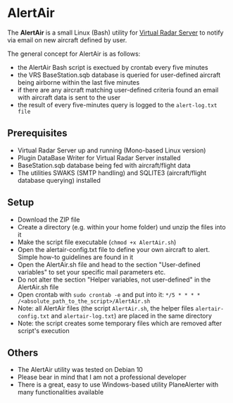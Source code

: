 # AlertAir
The **AlertAir** is a small Linux (Bash) utility for [Virtual Radar Server](http://www.virtualradarserver.co.uk/) to notify via email on new aircraft defined by user.

The general concept for AlertAir is as follows:
* the AlertAir Bash script is exectued by crontab every five minutes
* the VRS BaseStation.sqb database is queried for user-defined aircraft being airborne within the last five minutes
* if there are any aircraft matching user-defined criteria found an email with aircraft data is sent to the user
* the result of every five-minutes query is logged to the `alert-log.txt file`

## Prerequisites
* Virtual Radar Server up and running (Mono-based Linux version)
* Plugin DataBase Writer for Virtual Radar Server installed
* BaseStation.sqb database being fed with aircraft/flight data
* The utilities SWAKS (SMTP handling) and SQLITE3 (aircraft/flight database querying) installed

## Setup
* Download the ZIP file
* Create a directory (e.g. within your home folder) und unzip the files into it
* Make the script file executable (`chmod +x AlertAir.sh`)
* Open the alertair-config.txt file to define your own aircraft to alert. Simple how-to guidelines are found in it
* Open the AlertAir.sh file and head to the section "User-defined variables" to set your specific mail parameters etc.
* Do not alter the section "Helper variables, not user-defined" in the AlertAir.sh file
* Open crontab with `sudo crontab -e` and put into it: `*/5 * * * * /<absolute_path_to_the_script>/AlertAir.sh` 
* Note: all AlertAir files (the script `AlertAir.sh`, the helper files `alertair-config.txt` and `alertair-log.txt`) are placed in the same directory 
* Note: the script creates some temporary files which are removed after script's execution

## Others
* The AlertAir utility was tested on Debian 10
* Please bear in mind that I am not a professional developer
* There is a great, easy to use Windows-based utility PlaneAlerter with many functionalities available
